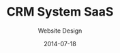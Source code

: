 ---
title: CRM System SaaS
subtitle: Website Design
layout: default
modal-id: 1
date: 2014-07-18
img: dreams.png
thumbnail: dreams-thumbnail.png
alt: image-alt
project-date: April 2014
client: CRM System startup
category: Web Development
description: |
  '🚀 **Transforming Customer Relationships: A Revolutionary Journey with Our Latest Project**

  At Matreeks.com, we are thrilled to unveil the success story of our latest endeavor—a state-of-the-art Customer Relationship Management (CRM) solution designed to redefine how businesses interact with their customers. Dive deep into our comprehensive case study to discover the remarkable transformation and the unparalleled benefits our innovative solution has brought to businesses worldwide.
  
  🌟 **Innovation at Its Core**
  
  Our team of experts embarked on a mission to create a CRM solution that goes beyond the conventional boundaries, focusing on user-centric design, seamless integration, and real-time data analytics. The result? A robust platform that empowers businesses to foster meaningful connections, drive engagement, and skyrocket their customer satisfaction levels.
  
  🔍 **A Closer Look at Success**
  
  The case study delves into the intricate details of our project, showcasing the challenges, the innovative strategies employed, and the triumphant results achieved. Learn how we navigated through complex requirements, integrated advanced technologies, and tailored our solution to meet the unique needs of our clients.
  
  💼 **Empowering Businesses, Big and Small**
  
  From startups to established enterprises, our CRM solution has proven to be a game-changer across various industries. The case study highlights real-world examples, demonstrating the versatility and scalability of our platform, and how it has become an indispensable tool for businesses aiming for excellence.
  
  📈 **Data-Driven Results**
  
  Numbers speak louder than words. Our case study is packed with data, analytics, and tangible results that underscore the effectiveness of our CRM solution. Witness the remarkable improvements in customer engagement, sales conversion, and overall operational efficiency that our clients have experienced.
  
  🤝 **A Partnership for Success**
  
  At Matreeks.com, we believe in building lasting relationships with our clients. This case study is a testament to our commitment to excellence, innovation, and customer success. Discover how our collaborative approach and unwavering support have played a pivotal role in the success stories of businesses around the globe.
  
  📖 **Dive In and Discover**
  
  Ready to transform your customer relationships and propel your business to new heights? Explore our case study now and uncover the secrets behind our revolutionary CRM solution. Let’s embark on a journey of innovation, success, and unparalleled customer experiences together!
  
---